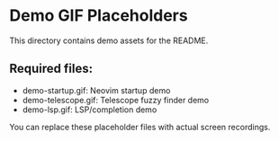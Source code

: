 # Demo GIF Placeholders

This directory contains demo assets for the README.

## Required files:
- demo-startup.gif: Neovim startup demo
- demo-telescope.gif: Telescope fuzzy finder demo
- demo-lsp.gif: LSP/completion demo

You can replace these placeholder files with actual screen recordings.
